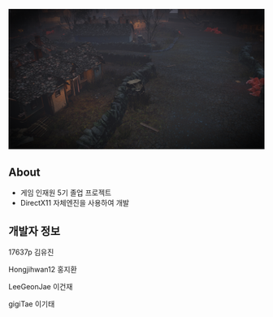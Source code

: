 ![Image.png](https://github.com/17637p/FourQuest/blob/main/image.png)

## About
+ 게임 인재원 5기 졸업 프로젝트
+ DirectX11 자체엔진을 사용하여 개발

## 개발자 정보 
17637p 김유진

Hongjihwan12 홍지환

LeeGeonJae 이건재

gigiTae 이기태




